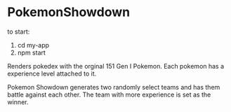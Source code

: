 # PokemonShowdown

to start:
1. cd my-app
2. npm start

Renders pokedex with the orginal 151 Gen I Pokemon. Each pokemon has a experience level attached to it. 

Pokemon Showdown generates two randomly select teams and has them battle against each other. The team with more experience is set as the winner. 
